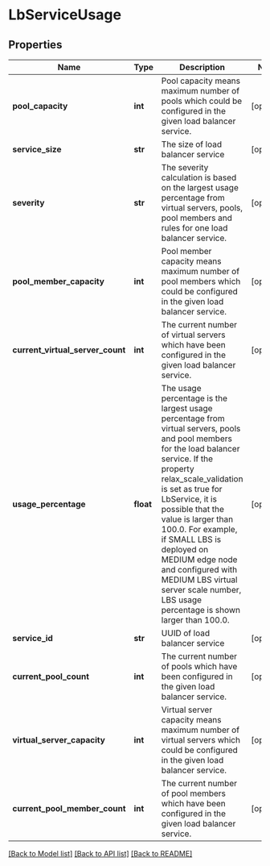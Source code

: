 # LbServiceUsage

## Properties
Name | Type | Description | Notes
------------ | ------------- | ------------- | -------------
**pool_capacity** | **int** | Pool capacity means maximum number of pools which could be configured in the given load balancer service.  | [optional] 
**service_size** | **str** | The size of load balancer service | [optional] 
**severity** | **str** | The severity calculation is based on the largest usage percentage from virtual servers, pools, pool members and rules for one load balancer service.  | [optional] 
**pool_member_capacity** | **int** | Pool member capacity means maximum number of pool members which could be configured in the given load balancer service.  | [optional] 
**current_virtual_server_count** | **int** | The current number of virtual servers which have been configured in the given load balancer service.  | [optional] 
**usage_percentage** | **float** | The usage percentage is the largest usage percentage from virtual servers, pools and pool members for the load balancer service. If the property relax_scale_validation is set as true for LbService, it is possible that the value is larger than 100.0. For example, if SMALL LBS is deployed on MEDIUM edge node and configured with MEDIUM LBS virtual server scale number, LBS usage percentage is shown larger than 100.0.  | [optional] 
**service_id** | **str** | UUID of load balancer service | [optional] 
**current_pool_count** | **int** | The current number of pools which have been configured in the given load balancer service.  | [optional] 
**virtual_server_capacity** | **int** | Virtual server capacity means maximum number of virtual servers which could be configured in the given load balancer service.  | [optional] 
**current_pool_member_count** | **int** | The current number of pool members which have been configured in the given load balancer service.  | [optional] 

[[Back to Model list]](../README.md#documentation-for-models) [[Back to API list]](../README.md#documentation-for-api-endpoints) [[Back to README]](../README.md)

